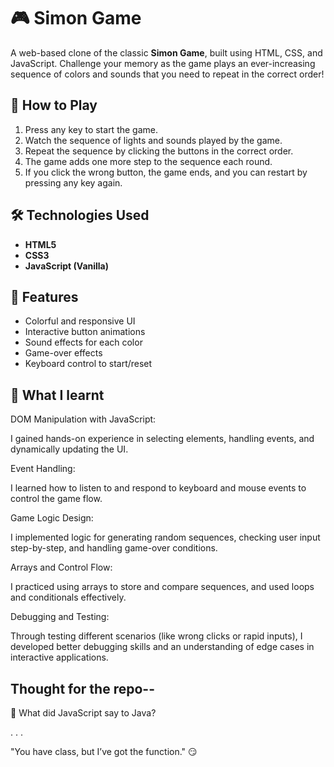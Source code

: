 # 🎮 Simon Game

A web-based clone of the classic **Simon Game**, built using HTML, CSS, and JavaScript. Challenge your memory as the game plays an ever-increasing sequence of colors and sounds that you need to repeat in the correct order!

## 🧠 How to Play

1. Press any key to start the game.
2. Watch the sequence of lights and sounds played by the game.
3. Repeat the sequence by clicking the buttons in the correct order.
4. The game adds one more step to the sequence each round.
5. If you click the wrong button, the game ends, and you can restart by pressing any key again.


## 🛠️ Technologies Used

- **HTML5**
- **CSS3**
- **JavaScript (Vanilla)**

## 🎨 Features

- Colorful and responsive UI
- Interactive button animations
- Sound effects for each color
- Game-over effects
- Keyboard control to start/reset

## 🧠 What I learnt
DOM Manipulation with JavaScript:

I gained hands-on experience in selecting elements, handling events, and dynamically updating the UI.


Event Handling:

I learned how to listen to and respond to keyboard and mouse events to control the game flow.


Game Logic Design:

I implemented logic for generating random sequences, checking user input step-by-step, and handling game-over conditions.


Arrays and Control Flow:

I practiced using arrays to store and compare sequences, and used loops and conditionals effectively.


Debugging and Testing:

Through testing different scenarios (like wrong clicks or rapid inputs), I developed better debugging skills and an understanding of edge cases in interactive applications.

## Thought for the repo--

🧼 What did JavaScript say to Java?

.
.
.

"You have class, but I’ve got the function." 😏
